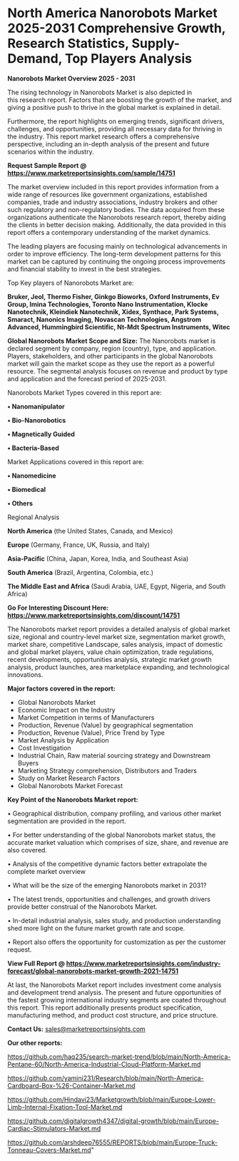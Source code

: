 # North America Nanorobots Market 2025-2031 Comprehensive Growth, Research Statistics, Supply-Demand,  Top Players Analysis

<Strong> Nanorobots Market Overview 2025 - 2031</strong>

The rising technology in Nanorobots Market is also depicted in this research report. Factors that are boosting the growth of the market, and giving a positive push to thrive in the global market is explained in detail.

Furthermore, the report highlights on emerging trends, significant drivers, challenges, and opportunities, providing all necessary data for thriving in the industry. This report market research offers a comprehensive perspective, including an in-depth analysis of the present and future scenarios within the industry.

<strong>Request Sample Report @ <a href=https://www.marketreportsinsights.com/sample/14751>https://www.marketreportsinsights.com/sample/14751</a></strong>

The market overview included in this report provides information from a wide range of resources like government organizations, established companies, trade and industry associations, industry brokers and other such regulatory and non-regulatory bodies. The data acquired from these organizations authenticate the Nanorobots research report, thereby aiding the clients in better decision making. Additionally, the data provided in this report offers a contemporary understanding of the market dynamics.

The leading players are focusing mainly on technological advancements in order to improve efficiency. The long-term development patterns for this market can be captured by continuing the ongoing process improvements and financial stability to invest in the best strategies.

Top Key players of Nanorobots Market are:

<strong>Bruker, Jeol, Thermo Fisher, Ginkgo Bioworks, Oxford Instruments, Ev Group, Imina Technologies, Toronto Nano Instrumentation, Klocke Nanotechnik, Kleindiek Nanotechnik, Xidex, Synthace, Park Systems, Smaract, Nanonics Imaging, Novascan Technologies, Angstrom Advanced, Hummingbird Scientific, Nt-Mdt Spectrum Instruments, Witec</strong>

<strong><b>Global Nanorobots Market Scope and Size:</b></strong>
The Nanorobots market is declared segment by company, region (country), type, and application. Players, stakeholders, and other participants in the global Nanorobots market will gain the market scope as they use the report as a powerful resource. The segmental analysis focuses on revenue and product by type and application and the forecast period of 2025-2031.

Nanorobots Market Types covered in this report are:

<strong>• Nanomanipulator

• Bio-Nanorobotics

• Magnetically Guided

• Bacteria-Based</strong>

Market Applications covered in this report are:

<strong>• Nanomedicine

• Biomedical

• Others</strong> 

Regional Analysis

<strong>North America</strong> (the United States, Canada, and Mexico)

<strong>Europe</strong> (Germany, France, UK, Russia, and Italy)

<strong>Asia-Pacific</strong> (China, Japan, Korea, India, and Southeast Asia)

<strong>South America</strong> (Brazil, Argentina, Colombia, etc.)

<strong>The Middle East and Africa</strong> (Saudi Arabia, UAE, Egypt, Nigeria, and South Africa)

<strong>Go For Interesting Discount Here: <a href=https://www.marketreportsinsights.com/discount/14751>https://www.marketreportsinsights.com/discount/14751</a></strong>

The Nanorobots market report provides a detailed analysis of global market size, regional and country-level market size, segmentation market growth, market share, competitive Landscape, sales analysis, impact of domestic and global market players, value chain optimization, trade regulations, recent developments, opportunities analysis, strategic market growth analysis, product launches, area marketplace expanding, and technological innovations.

<strong><b>Major factors covered in the report:</b></strong>
<ul>
  <li>Global Nanorobots Market </li>
  <li>Economic Impact on the Industry</li>
  <li>Market Competition in terms of Manufacturers</li>
  <li>Production, Revenue (Value) by geographical segmentation</li>
  <li>Production, Revenue (Value), Price Trend by Type</li>
  <li>Market Analysis by Application</li>
  <li>Cost Investigation</li>
  <li>Industrial Chain, Raw material sourcing strategy and Downstream Buyers</li>
  <li>Marketing Strategy comprehension, Distributors and Traders</li>
  <li>Study on Market Research Factors</li>
  <li>Global Nanorobots Market Forecast</li>
</ul>

<strong><b>Key Point of the Nanorobots Market report:</b></strong>

• Geographical distribution, company profiling, and various other market segmentation are provided in the report.

• For better understanding of the global Nanorobots market status, the accurate market valuation which comprises of size, share, and revenue are also covered.

• Analysis of the competitive dynamic factors better extrapolate the complete market overview

• What will be the size of the emerging Nanorobots market in 2031?

• The latest trends, opportunities and challenges, and growth drivers provide better construal of the Nanorobots Market.

• In-detail industrial analysis, sales study, and production understanding shed more light on the future market growth rate and scope.

• Report also offers the opportunity for customization as per the customer request.

<strong><b>View Full Report @ <a href=https://www.marketreportsinsights.com/industry-forecast/global-nanorobots-market-growth-2021-14751>https://www.marketreportsinsights.com/industry-forecast/global-nanorobots-market-growth-2021-14751</a></b></strong>


At last, the Nanorobots Market report includes investment come analysis and development trend analysis. The present and future opportunities of the fastest growing international industry segments are coated throughout this report. This report additionally presents product specification, manufacturing method, and product cost structure, and price structure.

<strong>Contact Us:</strong>
sales@marketreportsinsights.com

<strong>Our other reports:</strong>

<a href=https://github.com/haq235/search-market-trend/blob/main/North-America-Pentane-60/North-America-Industrial-Cloud-Platform-Market.md>https://github.com/haq235/search-market-trend/blob/main/North-America-Pentane-60/North-America-Industrial-Cloud-Platform-Market.md</a>

<a href=https://github.com/yamini231/Research/blob/main/North-America-Cardboard-Box-%26-Container-Market.md>https://github.com/yamini231/Research/blob/main/North-America-Cardboard-Box-%26-Container-Market.md</a>

<a href=https://github.com/Hindavi23/Marketgrowth/blob/main/Europe-Lower-Limb-Internal-Fixation-Tool-Market.md>https://github.com/Hindavi23/Marketgrowth/blob/main/Europe-Lower-Limb-Internal-Fixation-Tool-Market.md</a>

<a href=https://github.com/digitalgrowth4347/digital-growth/blob/main/Europe-Cardiac-Stimulators-Market.md>https://github.com/digitalgrowth4347/digital-growth/blob/main/Europe-Cardiac-Stimulators-Market.md</a>

<a href=https://github.com/arshdeep76555/REPORTS/blob/main/Europe-Truck-Tonneau-Covers-Market.md>https://github.com/arshdeep76555/REPORTS/blob/main/Europe-Truck-Tonneau-Covers-Market.md</a>"

